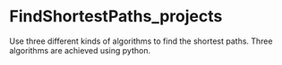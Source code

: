 # FindShortestPaths_projects
Use three different kinds of algorithms to find the shortest paths.
Three algorithms are achieved using python.
